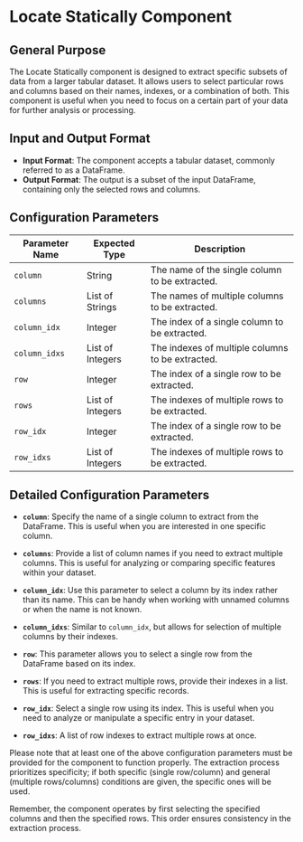 # Locate Statically Component

## General Purpose

The Locate Statically component is designed to extract specific subsets of data from a larger tabular dataset. It allows users to select particular rows and columns based on their names, indexes, or a combination of both. This component is useful when you need to focus on a certain part of your data for further analysis or processing.

## Input and Output Format

- **Input Format**: The component accepts a tabular dataset, commonly referred to as a DataFrame.
- **Output Format**: The output is a subset of the input DataFrame, containing only the selected rows and columns.

## Configuration Parameters

| Parameter Name | Expected Type       | Description                                           |
| -------------- | ------------------- | ----------------------------------------------------- |
| `column`       | String              | The name of the single column to be extracted.        |
| `columns`      | List of Strings     | The names of multiple columns to be extracted.        |
| `column_idx`   | Integer             | The index of a single column to be extracted.         |
| `column_idxs`  | List of Integers    | The indexes of multiple columns to be extracted.      |
| `row`          | Integer             | The index of a single row to be extracted.            |
| `rows`         | List of Integers    | The indexes of multiple rows to be extracted.         |
| `row_idx`      | Integer             | The index of a single row to be extracted.            |
| `row_idxs`     | List of Integers    | The indexes of multiple rows to be extracted.         |

## Detailed Configuration Parameters

- **`column`**: Specify the name of a single column to extract from the DataFrame. This is useful when you are interested in one specific column.

- **`columns`**: Provide a list of column names if you need to extract multiple columns. This is useful for analyzing or comparing specific features within your dataset.

- **`column_idx`**: Use this parameter to select a column by its index rather than its name. This can be handy when working with unnamed columns or when the name is not known.

- **`column_idxs`**: Similar to `column_idx`, but allows for selection of multiple columns by their indexes.

- **`row`**: This parameter allows you to select a single row from the DataFrame based on its index.

- **`rows`**: If you need to extract multiple rows, provide their indexes in a list. This is useful for extracting specific records.

- **`row_idx`**: Select a single row using its index. This is useful when you need to analyze or manipulate a specific entry in your dataset.

- **`row_idxs`**: A list of row indexes to extract multiple rows at once.

Please note that at least one of the above configuration parameters must be provided for the component to function properly. The extraction process prioritizes specificity; if both specific (single row/column) and general (multiple rows/columns) conditions are given, the specific ones will be used.

Remember, the component operates by first selecting the specified columns and then the specified rows. This order ensures consistency in the extraction process.